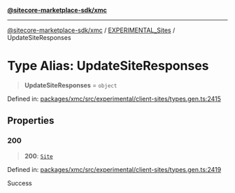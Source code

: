 [**@sitecore-marketplace-sdk/xmc**](../../../../README.md)

***

[@sitecore-marketplace-sdk/xmc](../../../../README.md) / [EXPERIMENTAL\_Sites](../README.md) / UpdateSiteResponses

# Type Alias: UpdateSiteResponses

> **UpdateSiteResponses** = `object`

Defined in: [packages/xmc/src/experimental/client-sites/types.gen.ts:2415](https://github.com/Sitecore/marketplace-sdk/blob/main/packages/xmc/src/experimental/client-sites/types.gen.ts#L2415)

## Properties

### 200

> **200**: [`Site`](Site.md)

Defined in: [packages/xmc/src/experimental/client-sites/types.gen.ts:2419](https://github.com/Sitecore/marketplace-sdk/blob/main/packages/xmc/src/experimental/client-sites/types.gen.ts#L2419)

Success
